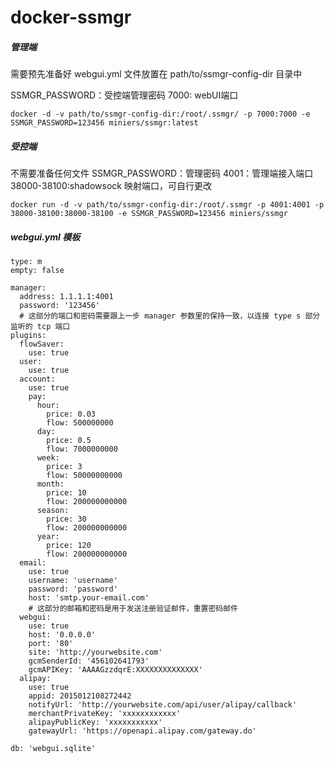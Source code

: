 # docker-ssmgr

##### 管理端
需要预先准备好 webgui.yml 文件放置在 path/to/ssmgr-config-dir 目录中

SSMGR_PASSWORD：受控端管理密码
7000: webUI端口

` docker -d -v path/to/ssmgr-config-dir:/root/.ssmgr/ -p 7000:7000 -e SSMGR_PASSWORD=123456 miniers/ssmgr:latest `

##### 受控端
不需要准备任何文件
SSMGR_PASSWORD：管理密码
4001：管理端接入端口
38000-38100:shadowsock 映射端口，可自行更改

` docker run -d -v path/to/ssmgr-config-dir:/root/.ssmgr -p 4001:4001 -p 38000-38100:38000-38100 -e SSMGR_PASSWORD=123456 miniers/ssmgr `


##### webgui.yml 模板

``` 
type: m
empty: false

manager:
  address: 1.1.1.1:4001
  password: '123456'
  # 这部分的端口和密码需要跟上一步 manager 参数里的保持一致，以连接 type s 部分监听的 tcp 端口
plugins:
  flowSaver:
    use: true
  user:
    use: true
  account:
    use: true
    pay:
      hour:
        price: 0.03
        flow: 500000000
      day:
        price: 0.5
        flow: 7000000000
      week:
        price: 3
        flow: 50000000000
      month:
        price: 10
        flow: 200000000000
      season:
        price: 30
        flow: 200000000000
      year:
        price: 120
        flow: 200000000000
  email:
    use: true
    username: 'username'
    password: 'password'
    host: 'smtp.your-email.com'
    # 这部分的邮箱和密码是用于发送注册验证邮件，重置密码邮件
  webgui:
    use: true
    host: '0.0.0.0'
    port: '80'
    site: 'http://yourwebsite.com'
    gcmSenderId: '456102641793'
    gcmAPIKey: 'AAAAGzzdqrE:XXXXXXXXXXXXXX'
  alipay:
    use: true
    appid: 2015012108272442
    notifyUrl: 'http://yourwebsite.com/api/user/alipay/callback'
    merchantPrivateKey: 'xxxxxxxxxxxx'
    alipayPublicKey: 'xxxxxxxxxxx'
    gatewayUrl: 'https://openapi.alipay.com/gateway.do'

db: 'webgui.sqlite'
```